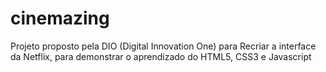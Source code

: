 # cinemazing
Projeto proposto pela DIO (Digital Innovation One) para Recriar a interface da Netflix, para demonstrar o aprendizado do HTML5, CSS3 e Javascript
